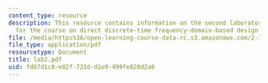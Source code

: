 ```yaml
---
content_type: resource
description: This resource contains information on the second laboratory assignment
  for the course on direct discrete-time frequency-domain-based design.
file: /media/https%3A/open-learning-course-data-rc.s3.amazonaws.com/2-171-analysis-and-design-of-digital-control-systems-fall-2006/fd67d1c8e82f721dd1e9499fe820d2a8_lab2.pdf
file_type: application/pdf
resourcetype: Document
title: lab2.pdf
uid: fd67d1c8-e82f-721d-d1e9-499fe820d2a8
---
```


